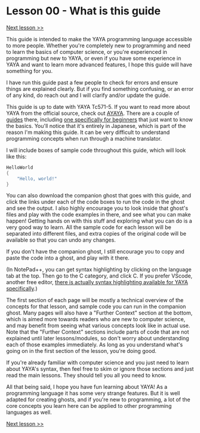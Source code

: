 # Lesson 00 - What is this guide

[Next lesson >>](https://github.com/Zichqec/YAYA_Fundamentals/blob/main/Module%2000%20-%20Overview/01%20-%20What%20is%20YAYA.md)

This guide is intended to make the YAYA programming language accessible to more people. Whether you're completely new to programming and need to learn the basics of computer science, or you're experienced in programming but new to YAYA, or even if you have some experience in YAYA and want to learn more advanced features, I hope this guide will have something for you.

I have run this guide past a few people to check for errors and ensure things are explained clearly. But if you find something confusing, or an error of any kind, do reach out and I will clarify and/or update the guide.

This guide is up to date with YAYA Tc571-5. If you want to read more about YAYA from the official source, check out [AYAYA](http://emily.shillest.net/ayaya/index.php). There are a couple of [guides](https://emily.shillest.net/ayaya/index.php?%E3%83%9E%E3%83%8B%E3%83%A5%E3%82%A2%E3%83%AB/%E6%96%87%E6%B3%95) there, including [one specifically for beginners](https://emily.shillest.net/ayaya/index.php?%E3%83%9E%E3%83%8B%E3%83%A5%E3%82%A2%E3%83%AB/%E5%9F%BA%E6%9C%AC) that just want to know the basics. You'll notice that it's entirely in Japanese, which is part of the reason I'm making this guide. It can be very difficult to understand programming concepts when run through a machine translator.

I will include boxes of sample code throughout this guide, which will look like this:

```c
HelloWorld
{
	"Hello, world!"
}
```

You can also download the companion ghost that goes with this guide, and click the links under each of the code boxes to run the code in the ghost and see the output. I also highly encourage you to look inside that ghost's files and play with the code examples in there, and see what you can make happen! Getting hands on with this stuff and exploring what you can do is a very good way to learn. All the sample code for each lesson will be separated into different files, and extra copies of the original code will be available so that you can undo any changes.

If you don't have the companion ghost, I still encourage you to copy and paste the code into a ghost, and play with it there.

(In NotePad++, you can get syntax highlighting by clicking on the language tab at the top. Then go to the C category, and click C. If you prefer VScode, another free editor, [there is actually syntax highlighting available for YAYA specifically](https://marketplace.visualstudio.com/items?itemName=steve02081504.ayaya).)

The first section of each page will be mostly a technical overview of the concepts for that lesson, and sample code you can run in the companion ghost. Many pages will also have a "Further Context" section at the bottom, which is aimed more towards readers who are new to computer science, and may benefit from seeing what various concepts look like in actual use. Note that the "Further Context" sections include parts of code that are not explained until later lessons/modules, so don't worry about understanding each of those examples immediately. As long as you understand what's going on in the first section of the lesson, you're doing good.

If you're already familiar with computer science and you just need to learn about YAYA's syntax, then feel free to skim or ignore those sections and just read the main lessons. They should tell you all you need to know.

All that being said, I hope you have fun learning about YAYA! As a programming language it has some very strange features. But it is well adapted for creating ghosts, and if you're new to programming, a lot of the core concepts you learn here can be applied to other programming languages as well.

[Next lesson >>](https://github.com/Zichqec/YAYA_Fundamentals/blob/main/Module%2000%20-%20Overview/01%20-%20What%20is%20YAYA.md)
